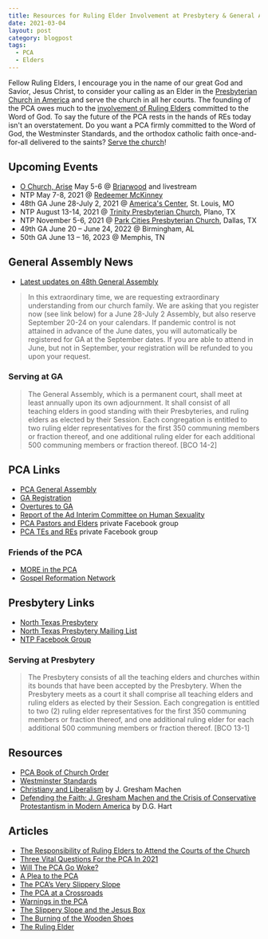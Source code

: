 ```yaml
---
title: Resources for Ruling Elder Involvement at Presbytery & General Assembly
date: 2021-03-04
layout: post
category: blogpost
tags:
  - PCA
  - Elders
---
```



Fellow Ruling Elders, I encourage you in the name of our great God and Savior, Jesus Christ, to consider your calling as an Elder in the [Presbyterian Church in America](https://pcanet.org) and serve the church in all her courts. The founding of the PCA owes much to the [involvement of Ruling Elders](https://www.theaquilareport.com/the-ruling-elder-teaching-elder-disparity-in-the-pca/) committed to the Word of God. To say the future of the PCA rests in the hands of REs today isn't an overstatement. Do you want a PCA firmly committed to the Word of God, the Westminster Standards, and the orthodox catholic faith once-and-for-all delivered to the saints? [Serve the church](https://www.theaquilareport.com/the-responsibility-of-ruling-elders-to-attend-the-courts-of-the-church/)!

## Upcoming Events

- [O Church, Arise](https://www.eventbrite.com/e/o-church-arise-a-gospel-reformation-network-conference-tickets-141473812983) May 5-6 @ [Briarwood](https://briarwood.org/) and livestream
- NTP May 7-8, 2021 @ [Redeemer McKinney](https://www.redeemermckinney.com/)
- 48th GA June 28-July 2, 2021 @ [America's Center](https://explorestlouis.com/meetings-conventions/americas-center/), St. Louis, MO
- NTP August 13-14, 2021 @ [Trinity Presbyterian Church](https://www.trinityplano.org), Plano, TX
- NTP November 5-6, 2021 @ [Park Cities Presbyterian Church](https://pcpc.org/), Dallas, TX
- 49th GA June 20 – June 24, 2022 @ Birmingham, AL
- 50th GA June 13 – 16, 2023 @ Memphis, TN

## General Assembly News

- [Latest updates on 48th General Assembly](https://www.pcaac.org/coronavirus/)

>In this extraordinary time, we are requesting extraordinary understanding from our church family. We are asking that you register now (see link below) for a June 28-July 2 Assembly, but also reserve September 20-24 on your calendars. If pandemic control is not attained in advance of the June dates, you will automatically be registered for GA at the September dates. If you are able to attend in June, but not in September, your registration will be refunded to you upon your request.

### Serving at GA

> The General Assembly, which is a permanent court, shall meet at least annually upon its own adjournment. It shall consist of all teaching elders in good standing with their Presbyteries, and ruling elders as elected by their Session. Each congregation is entitled to two ruling elder representatives for the first 350 communing members or fraction thereof, and one additional ruling elder for each additional 500 communing members or fraction thereof. [BCO 14-2]

## PCA Links

- [PCA General Assembly](https://pcaga.org)
- [GA Registration](https://pcaga.org/register-now/)
- [Overtures to GA](https://pcaga.org/resources/#overtures)
- [Report of the Ad Interim Committee on Human Sexuality](https://pcaga.org/aicreport/)
- [PCA Pastors and Elders](https://www.facebook.com/groups/130208630386595/) private Facebook group
- [PCA TEs and REs](https://www.facebook.com/groups/PCATERE/) private Facebook group

### Friends of the PCA

- [MORE in the PCA](https://www.moreinthepca.org)
- [Gospel Reformation Network](https://gospelreformation.net)

## Presbytery Links

- [North Texas Presbytery](https://ntpresby.org)
- [North Texas Presbytery Mailing List](https://ntpresby.us18.list-manage.com/subscribe?u=eb4a1152db0632cf33d056397&id=c19df1a360)
- [NTP Facebook Group](https://www.facebook.com/groups/ntpresbytery)

### Serving at Presbytery

> The Presbytery consists of all the teaching elders and churches within its bounds that have been accepted by the Presbytery. When the Presbytery meets as a court it shall comprise all teaching elders and ruling elders as elected by their Session. Each congregation is entitled to two (2) ruling elder representatives for the first 350 communing members or fraction thereof, and one additional ruling elder for each additional 500 communing members or fraction thereof. [BCO 13-1]

## Resources

- [PCA Book of Church Order](https://www.pcaac.org/bco/)
- [Westminster Standards](https://www.pcaac.org/bco/westminster-confession/)
- [Christiany and Liberalism](https://www.amazon.com/Christianity-Liberalism-new-Gresham-Machen/dp/0802864996/) by J. Gresham Machen
- [Defending the Faith: J. Gresham Machen and the Crisis of Conservative Protestantism in Modern America](https://www.amazon.com/Defending-Faith-Gresham-Conservative-Protestantism/dp/0875525636/) by D.G. Hart

## Articles

- [The Responsibility of Ruling Elders to Attend the Courts of the Church](https://www.theaquilareport.com/the-responsibility-of-ruling-elders-to-attend-the-courts-of-the-church/)
- [Three Vital Questions For the PCA In 2021](https://heidelblog.net/2020/12/three-vital-questions-for-the-pca-in-2021/)
- [Will The PCA Go Woke?](https://www.theamericanconservative.com/articles/will-the-pca-go-woke/)
- [A Plea to the PCA](https://www.reformation21.org/blog/a-plea-to-the-pca)
- [The PCA’s Very Slippery Slope ](https://gospelreformation.net/the-pcas-very-slippery-slope-part-1/)
- [The PCA at a Crossroads](https://gospelreformation.net/the-pca-at-a-crossroads/)
- [Warnings in the PCA](https://ewerickson.substack.com/p/warnings-in-the-pca)
- [The Slippery Slope and the Jesus Box](https://www.reformation21.org/blogs/the-slippery-slope-and-the-jes.php)
- [The Burning of the Wooden Shoes](https://www.reformation21.org/blogs/the-burning-of-the-wooden-shoe.php)
- [The Ruling Elder](https://gospelreformation.net/the-ruling-elder/)